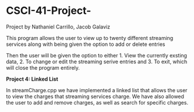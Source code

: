 # CSCI-41-Project-
Project by Nathaniel Carrillo, Jacob Galaviz 

This program allows the user to view up to twenty 
different streaming services along with 
being given the option to add or delete entries 

Then the user will be given the option to either 1. View the currently
exsting data, 2. To change or edit the streaming serive entries 
and 3. To exit, which will close the program entirely. 

**Project 4: Linked List**

In streamCharge.cpp we have implemented a linked list that allows the user to view the charges
that streaming services charge. We have also allowed the user to add and remove charges, as well as 
search for specific charges. 
